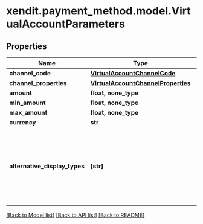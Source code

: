 # xendit.payment_method.model.VirtualAccountParameters


## Properties
Name | Type | Description | Notes
------------ | ------------- | ------------- | -------------
**channel_code** | [**VirtualAccountChannelCode**](VirtualAccountChannelCode.md) |  | 
**channel_properties** | [**VirtualAccountChannelProperties**](VirtualAccountChannelProperties.md) |  | 
**amount** | **float, none_type** |  | [optional] 
**min_amount** | **float, none_type** |  | [optional] 
**max_amount** | **float, none_type** |  | [optional] 
**currency** | **str** |  | [optional] 
**alternative_display_types** | **[str]** | For payments in Vietnam only, alternative display requested for the virtual account | [optional] 

[[Back to Model list]](../README.md#documentation-for-models) [[Back to API list]](../README.md#documentation-for-api-endpoints) [[Back to README]](../README.md)



